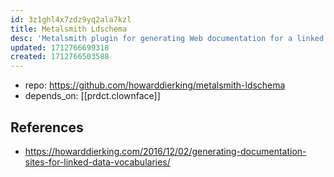 ```yaml
---
id: 3z1ghl4x7zdz9yq2ala7kzl
title: Metalsmith Ldschema
desc: 'Metalsmith plugin for generating Web documentation for a linked data vocabulary. Inspired by https://schema.org'
updated: 1712766699318
created: 1712766503588
---
```


- repo: https://github.com/howarddierking/metalsmith-ldschema
- depends_on: [[prdct.clownface]]
## References

- https://howarddierking.com/2016/12/02/generating-documentation-sites-for-linked-data-vocabularies/